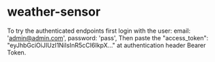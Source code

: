 # weather-sensor

To try the authenticated endpoints first login with the user:
email: 'admin@admin.com',
password: 'pass',
Then paste the "access_token": "eyJhbGciOiJIUzI1NiIsInR5cCI6IkpX..." at authentication header Bearer Token.

